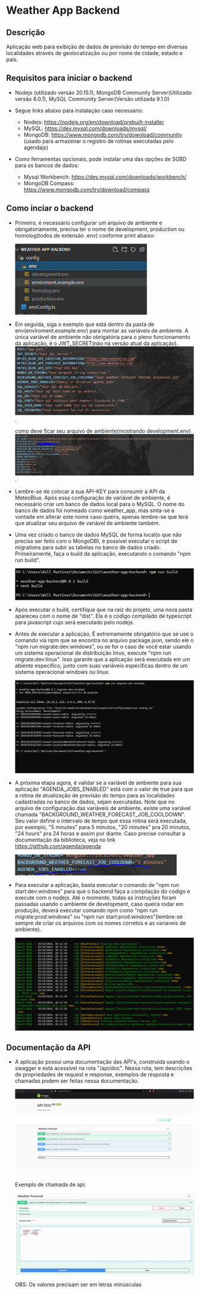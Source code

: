# Weather App Backend

## Descrição
Aplicação web para exibição de dados de previsão do tempo em diversas localidades através de geolocalização ou por nome de cidade, estado e país.

## Requisitos para iniciar o backend
- Nodejs (utilizado versão 20.15.1), MongoDB Community Server(Utilizado versão 8.0.1), MySQL Community Server(Versão utilizada 9.1.0)
- Segue links abaixo para instalação caso necessário:
    - Nodejs: https://nodejs.org/en/download/prebuilt-installer
    - MySQL: https://dev.mysql.com/downloads/mysql/
    - MongoDB: https://www.mongodb.com/try/download/community (usado para armazenar o registro de rotinas executadas pelo agendajs)

- Como ferramentas opcionais, pode instalar uma das opções de SGBD para os bancos de dados:
    - Mysql Workbench: https://dev.mysql.com/downloads/workbench/
    - MongoDB Compass: https://www.mongodb.com/try/download/compass

## Como inciar o backend
- Primeiro, é necessário configurar um arquivo de ambiente e obrigatoriamente, precisa ter o nome de development, production ou homolog(todos de extensão .env) conforme print abaixo:
  
    ![image](./repo-prints/env_files.PNG)

- Em seguida, siga o exemplo que está dentro da pasta de env(enviroment.example.env) para montar as variáveis de ambiente. A única variável de ambiente não obrigatória
  para o pleno funcionamento da aplicação, é o JWT_SECRET(não na versão atual da aplicação).
    ![image](./repo-prints/env_example_file.PNG).

    como deve ficar seu arquivo de ambiente(mostrando development.env)
    ![image](./repo-prints/dev_env_example.PNG).

- Lembre-se de colocar a sua API-KEY para consumir a API da MeteoBlue. Após essa configuração de variável de ambiente, é necessário criar um banco de dados local
  para o MySQL. O nome do banco de dados foi nomeado como weather_app, mas sinta-se a vontade em alterar este nome caso queira, apenas lembre-se que terá que atualizar 
  seu arquivo de variável de ambiente também.

- Uma vez criado o banco de dados MySQL de forma local(o que não precisa ser feito com o MongoDB), é possível executar o script de migrations para subir as tabelas
  no banco de dados criado. Primeiramente, faça o build da aplicação, executando o comando "npm run build".

  ![image](./repo-prints/run_build.PNG)


- Após executar o build, certifique que na raiz do projeto, uma nova pasta apareceu com o nome de "dist". Ela é o código compilado de typescript para javascript
  cujo será executado pelo nodejs.


- Antes de executar a aplicação, É extremamente obrigatório que se use o comando via npm que se encontra no arquivo package.json, sendo ele o
  "npm run  migrate:dev:windows", ou se for o caso de você estar usando um sistema operacional de distribuição linux, execute "npm run migrate:dev:linux".
  Isso garante que a aplicação será executada em um abiente específico, junto com suas variáveis específicas dentro de um sistema operacional windows ou linux.

   ![image](./repo-prints/run_migrations.PNG)


- A próxima etapa agora, é validar se a variável de ambiente para sua aplicação "AGENDA_JOBS_ENABLED" está com o valor de true para que a rotina de atualização
  de previsão do tempo para as localidades cadastradas no banco de dados, sejam executadas. Note que no arquivo de configuração das variáveis de ambiente, existe
  uma variável chamada "BACKGROUND_WEATHER_FORECAST_JOB_COOLDOWN". Seu valor define o intervalo de tempo que essa rotina será executada, por exemplo, "5 minutes" para 5 minutos, "20 minutes" pra 20 minutos, "24 hours" pra 24 horas e assim por diante. Caso precise consultar a documentação da biblioteca, veja no link https://github.com/agenda/agenda

  ![image](./repo-prints/agenda_config.PNG)

- Para executar a aplicação, basta executar o comando de "npm run start:dev:windows" para que o backend faça a compilação do código e execute com o nodejs.
  Até o momento, todas as instruções foram passadas usando o ambiente de development, caso queira rodar em produção, deverá executar comando npm como
  "npm run migrate:prod:windows" ou "npm run start:prod:windows"(lembre-se sempre de criar os arquivos com os nomes corretos e as variaveis de ambiente).

  ![image](./repo-prints/run_backend.PNG)



## Documentação da API
- A aplicação possui uma documentação das API's, construida usando o swagger e está acessível na rota "/api/doc". Nessa rota, tem descrições
  de propriedades de request e response, exemplos de resposta e chamadas podem ser feitas nessa documentação.

  ![image](./repo-prints/swagger_api.PNG)

  Exemplo de chamada de api:

  ![image](./repo-prints/api_post_example.PNG)

  OBS: Os valores precisam ser em letras minúsculas
